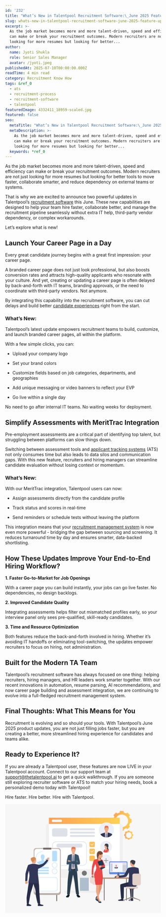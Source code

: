 ```yaml
---
id: '232'
title: "What’s New in Talentpool Recruitment Software:\_June 2025 Feature Updates"
slug: whats-new-in-talentpool-recruitment-software-june-2025-feature-updates
excerpt: >-
  As the job market becomes more and more talent-driven, speed and efficiency
  can make or break your recruitment outcomes. Modern recruiters are not just
  looking for more resumes but looking for better...
author:
  name: Jyoti Shukla
  role: Senior Sales Manager
  avatar: /jyoti.jpeg
publishedAt: 2025-07-10T00:00:00.000Z
readTime: 4 min read
category: Recruitment Know How
tags: &ref_0
  - ats
  - recruitment-process
  - recruitment-software
  - talentpool
featuredImage: 4332411_18959-scaled.jpg
featured: false
seo:
  metaTitle: "What’s New in Talentpool Recruitment Software:\_June 2025 Feature Updates"
  metaDescription: >-
    As the job market becomes more and more talent-driven, speed and efficiency
    can make or break your recruitment outcomes. Modern recruiters are not just
    looking for more resumes but looking for better...
  keywords: *ref_0
---
```


As the job market becomes more and more talent-driven, speed and efficiency can make or break your recruitment outcomes. Modern recruiters are not just looking for more resumes but looking for better tools to move faster, collaborate smarter, and reduce dependency on external teams or systems. 

That is why we are excited to announce two powerful updates in Talentpool’s [recruitment software](https://www.thetalentpool.ai/) this June. These new capabilities are designed to help your team hire faster, collaborate better, and manage the recruitment pipeline seamlessly without extra IT help, third-party vendor dependency, or complex workarounds. 

Let’s explore what is new! 

## **Launch Your Career Page in a Day** 

Every great candidate journey begins with a great first impression: your career page. 

A branded career page does not just look professional, but also boosts conversion rates and attracts high-quality applicants who resonate with your culture. And yet, creating or updating a career page is often delayed by back-and-forth with IT teams, branding approvals, or the need to coordinate with third-party vendors. Not anymore.  

By integrating this capability into the recruitment software, you can cut delays and build better [candidate experiences](https://www.thetalentpool.ai/blogs/creating-positive-candidate-experience-actionable-tips/) right from the start. 

### **What’s New:** 

Talentpool’s latest update empowers recruitment teams to build, customize, and launch branded career pages, all within the platform. 

With a few simple clicks, you can: 

- Upload your company logo 

- Set your brand colors 

- Customize fields based on job categories, departments, and geographies 

- Add unique messaging or video banners to reflect your EVP 

- Go live within a single day 

No need to go after internal IT teams. No waiting weeks for deployment. 

## **Simplify Assessments with MeritTrac Integration** 

Pre-employment assessments are a critical part of identifying top talent, but struggling between platforms can slow things down. 

Switching between assessment tools and [applicant tracking systems](https://www.thetalentpool.ai/blogs/7-common-mistakes-to-avoid-when-using-applicant-tracking-system-ats-software/) (ATS) not only consumes time but also leads to data silos and communication gaps. With this new feature, recruiters and hiring managers can streamline candidate evaluation without losing context or momentum. 

### **What’s New:** 

With our MeritTrac integration, Talentpool users can now: 

- Assign assessments directly from the candidate profile 

- Track status and scores in real-time 

- Send reminders or schedule tests without leaving the platform 

This integration means that your [recruitment management system](https://www.thetalentpool.ai/blogs/want-to-hire-smarter-and-faster-a-recruitment-management-system-is-the-answer/) is now even more powerful - bridging the gap between sourcing and screening. It reduces turnaround time by day and ensures smarter, data-backed shortlisting. 

## **How These Updates Improve Your End-to-End Hiring Workflow?** 

**1\. Faster Go-to-Market for Job Openings** 

With a career page you can build instantly, your jobs can go live faster. No dependencies, no design backlogs. 

**2\. Improved Candidate Quality** 

Integrating assessments helps filter out mismatched profiles early, so your interview panel only sees pre-qualified, skill-ready candidates. 

**3\. Time and Resource Optimization** 

Both features reduce the back-and-forth involved in hiring. Whether it’s avoiding IT handoffs or eliminating tool-switching, the updates empower recruiters to focus on hiring, not administration. 

## **Built for the Modern TA Team** 

Talentpool’s recruitment software has always focused on one thing: helping recruiters, hiring managers, and HR leaders work smarter together. With our recent innovations in automation, resume parsing, AI recommendations, and now career page building and assessment integration, we are continuing to evolve into a full-fledged recruitment management system. 

## **Final Thoughts: What This Means for You** 

Recruitment is evolving and so should your tools. With Talentpool’s June 2025 product updates, you are not just filling jobs faster, but you are creating a better, more streamlined hiring experience for candidates and teams alike. 

## **Ready to Experience It?** 

If you are already a Talentpool user, these features are now LIVE in your Talentpool account. Connect to our support team at [support@thetalentpool.ai](mailto:support@thetalentpool.ai) to get a quick walkthrough. If you are someone still exploring recruiter software or ATS to match your hiring needs, book a personalized demo today with Talentpool! 

Hire faster. Hire better. Hire with Talentpool. 

![](images/4332411_18959-1024x716.jpg)
